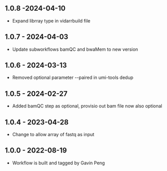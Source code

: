## 1.0.8 -2024-04-10
- Expand librray type in vidarrbuild file

## 1.0.7 - 2024-04-03
- Update subworkflows bamQC and bwaMem to new version

## 1.0.6 - 2024-03-13
- Removed optional parameter --paired in umi-tools dedup

## 1.0.5 - 2024-02-27
- Added bamQC step as optional, provisio  out bam file now also optional

## 1.0.4 - 2023-04-28
- Change to allow array of fastq as input

## 1.0.0 - 2022-08-19
- Workflow is built and tagged by Gavin Peng

